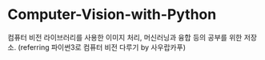 # Computer-Vision-with-Python
컴퓨터 비전 라이브러리를 사용한 이미지 처리, 머신러닝과 융합 등의 공부를 위한 저장소. (referring 파이썬3로 컴퓨터 비전 다루기 by 사우랍카푸)
